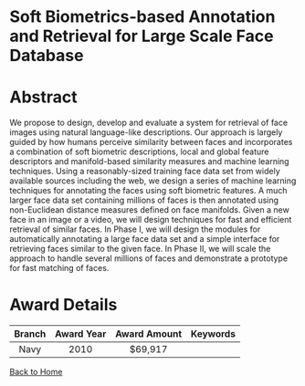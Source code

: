 
Soft Biometrics-based Annotation and Retrieval for Large Scale Face Database
============================================================================

# Abstract


We propose to design, develop and evaluate a system for retrieval of face images using natural language-like descriptions. Our approach is largely guided by how humans perceive similarity between faces and incorporates a combination of soft biometric descriptions, local and global feature descriptors and manifold-based similarity measures and machine learning techniques. Using a reasonably-sized training face data set from widely available sources including the web, we design a series of machine learning techniques for annotating the faces using soft biometric features. A much larger face data set containing millions of faces is then annotated using non-Euclidean distance measures defined on face manifolds. Given a new face in an image or a video, we will design techniques for fast and efficient retrieval of similar faces. In Phase I, we will design the modules for automatically annotating a large face data set and a simple interface for retrieving faces similar to the given face. In Phase II, we will scale the approach to handle several millions of faces and demonstrate a prototype for fast matching of faces.  

# Award Details

|Branch|Award Year|Award Amount|Keywords|
| :---: | :---: | :---: | :---: |
|Navy|2010|$69,917||
  
  


[Back to Home](https://github.com/chrischow/dod_sbir_awards/Reports/DJ/#1892)